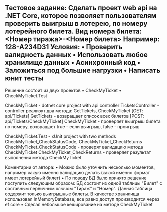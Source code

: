 Тестовое задание:
Сделать проект web api на .NET Core, которое позволяет пользователям проверить выигрыш в лотерею, по номеру лотерейного билета.
Вид номера билета: 
<Номер тиража>-<Номер билета>
Например: 128-A234D31
Условия:
•	Проверить валидность данных
•	Использовать любое хранилище данных
•	Асинхронный код
•	Заложиться под большие нагрузки
•	Написать юнит тесты
------------------------------------------------------------------------------

Решение состоит из двух проектов
• CheckMyTicket
• CheckMyTicket.Test

CheckMyTicket - dotnet core project with api controller
TicketsController - controller реализут два метода: GetTickets, CheckMyTicket
[GET: api/Tickets] GetTickets - возвращает список всех билетов
[POST: api/Tickets/CheckMyTicket] CheckMyTicket - проверяет выигрыш билета по номеру, возвращает true - если выигрыш, false - проигрыш

CheckMyTicket.Test - xUnit project with two methods CheckMyTicket_CheckStatusCode, CheckMyTicket_CheckReturns
CheckMyTicket_CheckStatusCode - проверят валидацию метода CheckMyTicket
CheckMyTicket_CheckReturns - проверяет результат выполнения метода CheckMyTicket

Коментарии от автора:
• Можно было уточнить несколько моментов, например какую именно валидацию делать (какой именно формат имеет лотерейный билет)
• По поводу БД было принято решение поступить следующим образом: БД состоит из одной таблицы "Билет" с составным первичным ключом "Тираж" и "Номер".
Данная таблица содержит только выигрышные билеты. В качестве хранилища использовал InMemoryDatabase, все равно доступ производится через ef core
• Сделал небольшое кеширование на методе CheckMyTicket


